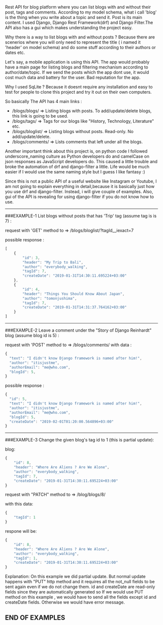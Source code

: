 Rest API for blog platform where you can list blogs with and without their post, tags and comments. According to my model schema, what i call 'blog' is the thing when you write about a topic and send it. Post is its main content. I used Django, Django Rest Framework(drf) and Django Filter.The API also has a gui which makes understanding the project easy.


Why there is a way to list blogs with and without posts ? Because there are scenerios where you will only need to represent the title ( i named it 'header' on model schema) and do some stuff according to their authors or dates etc. 


Let's say, a mobile application is using this API. The app would probably have a main page for listing blogs and filtering mechanism according to author/date/topic. If we send the posts which the app dont use, it would cost much data and battery for the user. Bad reputation for the app.


Why I used SqLite ? Because it doesnt require any installation and easy to test for people to clone this project and try it out on their own computers.


So basically The API has 4 main links :
- /blogs/blogs/      => Listing blogs with posts. To add/update/delete blogs, this link is going to be used.
- /blogs/tags/       => Tags for our blogs like "History, Technology, Literature" etc.
- /blogs/bloglist/   => Listing blogs without posts. Read-only. No add/update/delete.
- /blogs/comments/   => Lists comments that left under all the blogs.


Another important think about this project is, on python code I followed underscore_naming culture as Python developers do and camelCase on json responses as JavaScript developers do. This caused a little trouble and broke the automation of drf and django-filter a little. Life would be much easier if I would use the same naming style but I guess I like fantasy :)


Since this is not a public API of a useful website like Instagram or Youtube, I am not going to explain everything in detail,because it is basically just how you use drf and django-filter. Instead, i will give couple of examples. Also, gui of the API is revealing for using django-filter if you do not know how to use.


---
###EXAMPLE-1
List blogs without posts that has 'Trip' tag (assume tag is is 7) :


request with 'GET' method to => /blogs/bloglist/?tagId__iexact=7 


possible response :
```javascript
[
    {
        "id": 3,
        "header": "My Trip to Bali",
        "author": "everybody_walking",
        "tagId": 7,
        "createDate": "2019-01-31T14:30:11.695224+03:00"
    },
    {
        "id": 4,
        "header": "Things You Should Know About Japan",
        "author": "tomonjushima",
        "tagId": 7,
        "createDate": "2019-01-31T14:31:37.764162+03:00"
    }
]
```
---
###EXAMPLE-2
Leave a comment under the "Story of Django Reinhardt" blog (assume blog id is 5) :


request with 'POST' method to => /blogs/comments/
with data :
```javascript
{
  "text": "I didn't know Django framework is named after him!",
  "author": "itisjustme",
  "authorEmail": "me@who.com",
  "blogId": 5,
}
```


possible response :
```javascript
{
  "id": 5,
  "text": "I didn't know Django framework is named after him!",
  "author": "itisjustme",
  "authorEmail": "me@who.com",
  "blogId": 5,
  "createDate": "2019-02-01T01:20:00.564896+03:00"
}
```
---
###EXAMPLE-3
Change the given blog's tag id to 1 (this is partial update): 


blog:
```javascript
{
    "id": 8,
    "header": "Where Are Aliens ? Are We Alone",
    "author": "everybody_walking",
    "tagId": 7,
    "createDate": "2019-01-31T14:30:11.695224+03:00"
}

```


request with "PATCH" method to => /blog/blogs/8/


with this data:
```javascript
{
    "tagId": 1
}
```


respone will be:
```javascript
{
    "id": 8,
    "header": "Where Are Aliens ? Are We Alone",
    "author": "everybody_walking",
    "tagId": 1,
    "createDate": "2019-01-31T14:30:11.695224+03:00"
}
```


Explanation: On this example we did partial update. But normal update happens with "PUT" http method and it requires all the not_null fields to be sent again even if we do not change them. id and createDate are read-only fields since they are automatically generated so If we would use PUT method on this example , we would have to send all the fields except id and createDate fields. Otherwise we would have error message.

**END OF EXAMPLES**
---